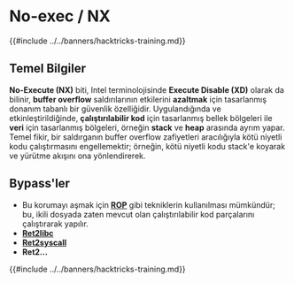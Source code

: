 # No-exec / NX

{{#include ../../banners/hacktricks-training.md}}

## Temel Bilgiler

**No-Execute (NX)** biti, Intel terminolojisinde **Execute Disable (XD)** olarak da bilinir, **buffer overflow** saldırılarının etkilerini **azaltmak** için tasarlanmış donanım tabanlı bir güvenlik özelliğidir. Uygulandığında ve etkinleştirildiğinde, **çalıştırılabilir kod** için tasarlanmış bellek bölgeleri ile **veri** için tasarlanmış bölgeleri, örneğin **stack** ve **heap** arasında ayrım yapar. Temel fikir, bir saldırganın buffer overflow zafiyetleri aracılığıyla kötü niyetli kodu çalıştırmasını engellemektir; örneğin, kötü niyetli kodu stack'e koyarak ve yürütme akışını ona yönlendirerek.

## Bypass'ler

- Bu korumayı aşmak için [**ROP**](../rop-return-oriented-programing/index.html) gibi tekniklerin kullanılması mümkündür; bu, ikili dosyada zaten mevcut olan çalıştırılabilir kod parçalarını çalıştırarak yapılır.
- [**Ret2libc**](../rop-return-oriented-programing/ret2lib/index.html)
- [**Ret2syscall**](../rop-return-oriented-programing/rop-syscall-execv/index.html)
- **Ret2...**

{{#include ../../banners/hacktricks-training.md}}
